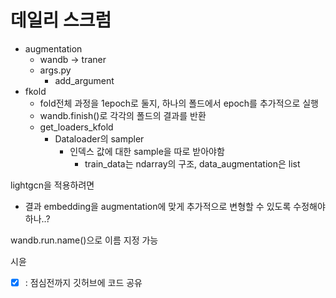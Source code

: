 # 데일리 스크럼

- augmentation
	- wandb -> traner
	- args.py
		- add_argument
- fkold
	- fold전체 과정을 1epoch로 둘지, 하나의 폴드에서 epoch를 추가적으로 실행
	- wandb.finish()로 각각의 폴드의 결과를 반환
	- get_loaders_kfold
		- Dataloader의 sampler
			- 인덱스 값에 대한 sample을 따로 받아야함
				- train_data는 ndarray의 구조, data_augmentation은 list

lightgcn을 적용하려면
- 결과 embedding을 augmentation에 맞게 추가적으로 변형할 수 있도록 수정해야하나..?


wandb.run.name()으로 이름 지정 가능

시윤
- [x] : 점심전까지 깃허브에 코드 공유

